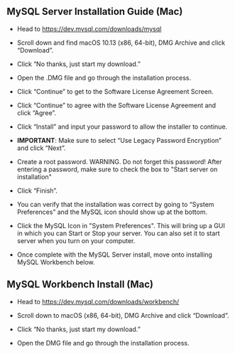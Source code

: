 ## MySQL Server Installation Guide (Mac)

* Head to <https://dev.mysql.com/downloads/mysql>

* Scroll down and find macOS 10.13 (x86, 64-bit), DMG Archive and click “Download”.

* Click “No thanks, just start my download.”

* Open the .DMG file and go through the installation process.

* Click “Continue” to get to the Software License Agreement Screen.

* Click “Continue” to agree with the Software License Agreement and click “Agree”.

* Click “Install” and input your password to allow the installer to continue.

* **IMPORTANT**: Make sure to select “Use Legacy Password Encryption” and click “Next”.

* Create a root password. WARNING. Do not forget this password! After entering a password, make sure to check the box to "Start server on installation"

* Click “Finish”.

* You can verify that the installation was correct by going to “System Preferences” and the MySQL icon should show up at the bottom.

* Click the MySQL Icon in "System Preferences". This will bring up a GUI in which you can Start or Stop your server. You can also set it to start server when you turn on your computer.

* Once complete with the MySQL Server install, move onto installing MySQL Workbench below.

## MySQL Workbench Install (Mac)

* Head to <https://dev.mysql.com/downloads/workbench/>

* Scroll down to macOS (x86, 64-bit), DMG Archive and click “Download”.

* Click “No thanks, just start my download.”

* Open the DMG file and go through the installation process.
